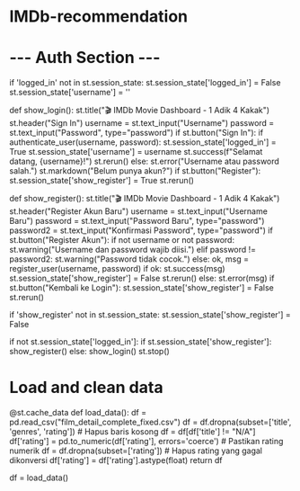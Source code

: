 # IMDb-recommendation

# --- Auth Section ---
if 'logged_in' not in st.session_state:
    st.session_state['logged_in'] = False
    st.session_state['username'] = ''

def show_login():
    st.title("🎬 IMDb Movie Dashboard - 1 Adik 4 Kakak")
    st.header("Sign In")
    username = st.text_input("Username")
    password = st.text_input("Password", type="password")
    if st.button("Sign In"):
        if authenticate_user(username, password):
            st.session_state['logged_in'] = True
            st.session_state['username'] = username
            st.success(f"Selamat datang, {username}!")
            st.rerun()
        else:
            st.error("Username atau password salah.")
    st.markdown("Belum punya akun?")
    if st.button("Register"):
        st.session_state['show_register'] = True
        st.rerun()

def show_register():
    st.title("🎬 IMDb Movie Dashboard - 1 Adik 4 Kakak")
    st.header("Register Akun Baru")
    username = st.text_input("Username Baru")
    password = st.text_input("Password Baru", type="password")
    password2 = st.text_input("Konfirmasi Password", type="password")
    if st.button("Register Akun"):
        if not username or not password:
            st.warning("Username dan password wajib diisi.")
        elif password != password2:
            st.warning("Password tidak cocok.")
        else:
            ok, msg = register_user(username, password)
            if ok:
                st.success(msg)
                st.session_state['show_register'] = False
                st.rerun()
            else:
                st.error(msg)
    if st.button("Kembali ke Login"):
        st.session_state['show_register'] = False
        st.rerun()

if 'show_register' not in st.session_state:
    st.session_state['show_register'] = False

if not st.session_state['logged_in']:
    if st.session_state['show_register']:
        show_register()
    else:
        show_login()
    st.stop()

# Load and clean data
@st.cache_data
def load_data():
    df = pd.read_csv("film_detail_complete_fixed.csv")
    df = df.dropna(subset=['title', 'genres', 'rating'])  # Hapus baris kosong
    df = df[df['title'] != "N/A"]
    df['rating'] = pd.to_numeric(df['rating'], errors='coerce')  # Pastikan rating numerik
    df = df.dropna(subset=['rating'])  # Hapus rating yang gagal dikonversi
    df['rating'] = df['rating'].astype(float)
    return df

df = load_data()